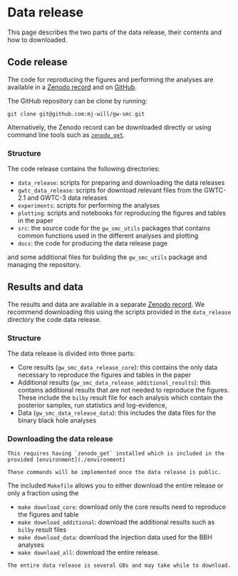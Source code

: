 # Data release

This page describes the two parts of the data release, their contents and how to
downloaded.

## Code release

The code for reproducing the figures and performing the analyses are available in
a [Zenodo record](https://zenodo.org/records/15657235) and on [GitHub](https://github.com/mj-will/gw-smc).

The GitHub repository can be clone by running:

```
git clone git@github.com:mj-will/gw-smc.git
```

Alternatively, the Zenodo record can be downloaded directly or using command
line tools such as [`zenodo_get`](https://github.com/dvolgyes/zenodo_get).

### Structure

The code release contains the following directories:

- `data_release`: scripts for preparing and downloading the data releases
- `gwtc_data_release`: scripts for download relevant files from the GWTC-2.1 and GWTC-3 data releases
- `experiments`: scripts for performing the analyses
- `plotting`: scripts and notebooks for reproducing the figures and tables in the paper
- `src`: the source code for the `gw_smc_utils` packages that contains common functions used in the different analyses and plotting
- `docs`: the code for producing the data release page

and some additional files for building the `gw_smc_utils` package and managing the repository.

## Results and data

The results and data are available in a separate [Zenodo record](https://doi.org/10.5281/zenodo.15651282). We recommend downloading
this using the scripts provided in the `data_release` directory the code data release.

### Structure

The data release is divided into three parts:

- Core results (`gw_smc_data_release_core`): this contains the only data necessary to reproduce the figures and tables in the paper
- Additional results (`gw_smc_data_release_additional_results`): this contains additional results that are not needed to reproduce the figures. These include the `bilby` result file for each analysis which contain the posterior samples, run statistics and log-evidence,
- Data (`gw_smc_data_release_data`): this includes the data files for the binary black hole analyses

### Downloading the data release

```{note}
This requires having `zenodo_get` installed which is included in the provided [environment](./environment)
```

```{warning}
These commands will be implemented once the data release is public.
```

The included `Makefile` allows you to either download the entire release or only a fraction using the

- `make download_core`: download only the core results need to reproduce the figures and table
- `make download_additional`: download the additional results such as `bilby` result files
- `make download_data`: download the injection data used for the BBH analyses
- `make download_all`: download the entire release.

```{important}
The entire data release is several GBs and may take while to download.
```
